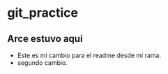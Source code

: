 # git_practice #
## Arce estuvo aqui ##
- Este es mi cambio para el readme desde mi rama.
- segundo cambio.



